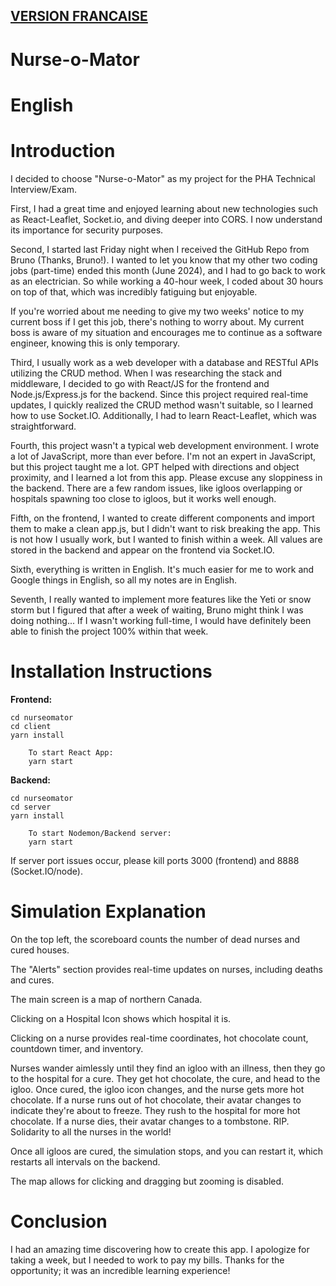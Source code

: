 ## [VERSION FRANCAISE](README.fr.md)

# Nurse-o-Mator

# English

# Introduction

I decided to choose "Nurse-o-Mator" as my project for the PHA Technical Interview/Exam.

First, I had a great time and enjoyed learning about new technologies such as React-Leaflet, Socket.io, and diving deeper into CORS. I now understand its importance for security purposes.

Second, I started last Friday night when I received the GitHub Repo from Bruno (Thanks, Bruno!). I wanted to let you know that my other two coding jobs (part-time) ended this month (June 2024), and I had to go back to work as an electrician. So while working a 40-hour week, I coded about 30 hours on top of that, which was incredibly fatiguing but enjoyable.

If you're worried about me needing to give my two weeks' notice to my current boss if I get this job, there's nothing to worry about. My current boss is aware of my situation and encourages me to continue as a software engineer, knowing this is only temporary.

Third, I usually work as a web developer with a database and RESTful APIs utilizing the CRUD method. When I was researching the stack and middleware, I decided to go with React/JS for the frontend and Node.js/Express.js for the backend. Since this project required real-time updates, I quickly realized the CRUD method wasn't suitable, so I learned how to use Socket.IO. Additionally, I had to learn React-Leaflet, which was straightforward.

Fourth, this project wasn't a typical web development environment. I wrote a lot of JavaScript, more than ever before. I'm not an expert in JavaScript, but this project taught me a lot. GPT helped with directions and object proximity, and I learned a lot from this app. Please excuse any sloppiness in the backend. There are a few random issues, like igloos overlapping or hospitals spawning too close to igloos, but it works well enough.

Fifth, on the frontend, I wanted to create different components and import them to make a clean app.js, but I didn't want to risk breaking the app. This is not how I usually work, but I wanted to finish within a week. All values are stored in the backend and appear on the frontend via Socket.IO.

Sixth, everything is written in English. It's much easier for me to work and Google things in English, so all my notes are in English.

Seventh, I really wanted to implement more features like the Yeti or snow storm but I figured that after a week of waiting, Bruno might think I was doing nothing... If I wasn't working full-time, I would have definitely been able to finish the project 100% within that week.

# Installation Instructions

**Frontend:**

    cd nurseomator
    cd client
    yarn install

        To start React App:
        yarn start

**Backend:**

    cd nurseomator
    cd server
    yarn install

        To start Nodemon/Backend server:
        yarn start

If server port issues occur, please kill ports 3000 (frontend) and 8888 (Socket.IO/node).

# Simulation Explanation

On the top left, the scoreboard counts the number of dead nurses and cured houses.

The "Alerts" section provides real-time updates on nurses, including deaths and cures.

The main screen is a map of northern Canada.

Clicking on a Hospital Icon shows which hospital it is.

Clicking on a nurse provides real-time coordinates, hot chocolate count, countdown timer, and inventory.

Nurses wander aimlessly until they find an igloo with an illness, then they go to the hospital for a cure. They get hot chocolate, the cure, and head to the igloo. Once cured, the igloo icon changes, and the nurse gets more hot chocolate.
If a nurse runs out of hot chocolate, their avatar changes to indicate they're about to freeze. They rush to the hospital for more hot chocolate.
If a nurse dies, their avatar changes to a tombstone. RIP. Solidarity to all the nurses in the world!

Once all igloos are cured, the simulation stops, and you can restart it, which restarts all intervals on the backend.

The map allows for clicking and dragging but zooming is disabled.

# Conclusion

I had an amazing time discovering how to create this app. I apologize for taking a week, but I needed to work to pay my bills. Thanks for the opportunity; it was an incredible learning experience!
